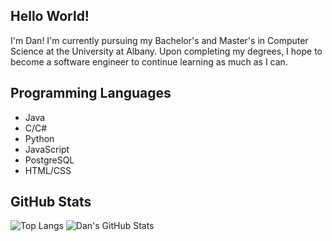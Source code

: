 ## Hello World!
I'm Dan! I'm currently pursuing my Bachelor's and Master's in Computer Science at the University at Albany. Upon completing my degrees, I hope to become a software engineer to continue learning as much as I can.

## Programming Languages
- Java
- C/C#
- Python
- JavaScript
- PostgreSQL
- HTML/CSS

## GitHub Stats
![Top Langs](https://github-readme-stats.vercel.app/api/top-langs/?username=Dan-Yee&theme=tokyonight&hide=HTML,CSS,JavaScript,Shell)
![Dan's GitHub Stats](https://github-readme-stats.vercel.app/api?username=Dan-Yee&show_icons=true&theme=tokyonight)
